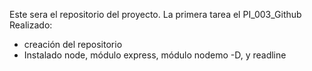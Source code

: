 Este sera el repositorio del proyecto.
La primera tarea el PI_003_Github
Realizado: 
- creación del repositorio
- Instalado node, módulo express, módulo nodemo -D, y readline

